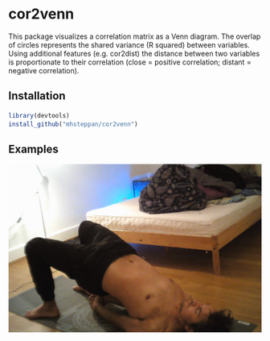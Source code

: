 # cor2venn

This package visualizes a correlation matrix as a Venn diagram. The overlap of circles represents the shared variance (R squared) between variables. Using additional features (e.g. cor2dist) the distance between two variables is proportionate to their correlation (close = positive correlation; distant = negative correlation). 

## Installation

```R 
library(devtools)
install_github("mhsteppan/cor2venn")
```

## Examples

![Screenshot](image1.png)
